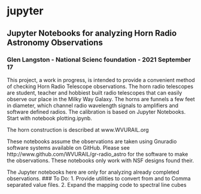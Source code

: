 # jupyter
## Jupyter Notebooks for analyzing Horn Radio Astronomy Observations
### Glen Langston - National Scienc foundation - 2021 September 17
This project, a work in progress, is intended to provide a convenient method of checking Horn Radio Telescope observations.
The horn radio telescopes are student, teacher and hobbiest built radio telescopes that can easily observe our place in the Milky Way Galaxy.   The horns are funnels a few feet in diameter, which channel radio wavelength signals to amplifiers and software defined radios. 
The calibration is based on Jupyter Notebooks.   Start with notebook plotting.ipynb.
<p>
The horn construction is described at www.WVURAIL.org
<p>
These notebooks assume the observations are taken using Gnuradio software systems available on GitHub.
Please see http://www.github.com/WVURAIL/gr-radio_astro for the software to make the observations.
These notebooks only work with NSF designs found their.
<p>
The Jupyter notebooks here are only for analyzing already completed observations.
### To Do:
1. Provide utilities to convert from and to Comma separated value files.
2. Expand the mapping code to spectral line cubes

